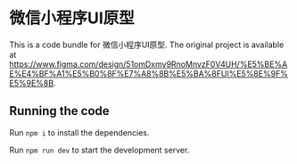 
  # 微信小程序UI原型

  This is a code bundle for 微信小程序UI原型. The original project is available at https://www.figma.com/design/51omDxmy9RnoMnvzF0V4UH/%E5%BE%AE%E4%BF%A1%E5%B0%8F%E7%A8%8B%E5%BA%8FUI%E5%8E%9F%E5%9E%8B.

  ## Running the code

  Run `npm i` to install the dependencies.

  Run `npm run dev` to start the development server.
  
